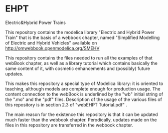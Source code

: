 # EHPT
Electric&amp;Hybrid Power Trains

This repository contains the modelica library "Electric and Hybrid Power Train" that is the basis of a webbook chapter, named "Simplified Modelling of Electric and Hybrid Vehicles" available on 
http://omwebbook.openmodelica.org/SMEHV

This repository contains  the files needed to run all the examples of that webBook chapter, as well as a library tutorial which contains basically the same content of it, with cosmetic enhancements and (possibly) future updates. 

This makes this repository a special type of Modelica library: it is oriented to teaching, although models are complete enough for production usage. The content connection to the webBook is underlined by the "wb" initial string of the ".mo" and the "pdf" files.
Description of the usage of the various files of this repository is in section 2.3 of "webEHPT Tutorial.pdf" .

The main reason for the existence  this repository is that it can be updated much faster than the webbook chapter. 
Perodically, updates made on the files in this repository are transferred in the webbook chapter.
